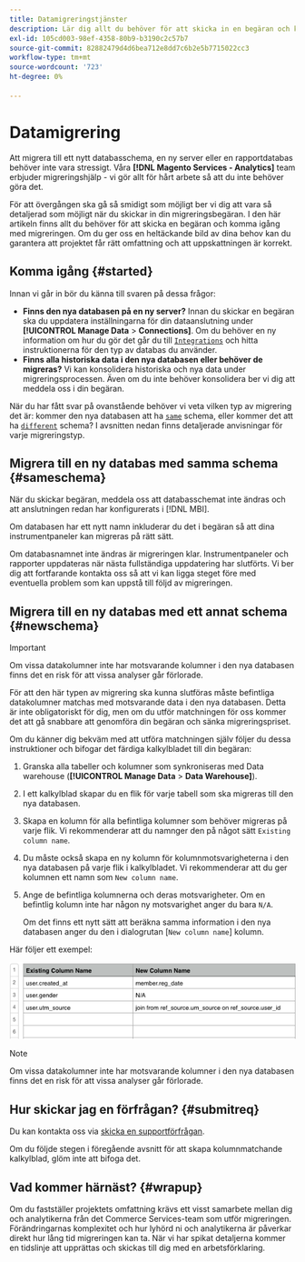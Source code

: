 ```yaml
---
title: Datamigreringstjänster
description: Lär dig allt du behöver för att skicka in en begäran och komma igång med migreringen.
exl-id: 105cd003-98ef-4358-80b9-b3190c2c57b7
source-git-commit: 82882479d4d6bea712e8dd7c6b2e5b7715022cc3
workflow-type: tm+mt
source-wordcount: '723'
ht-degree: 0%

---
```


# Datamigrering

Att migrera till ett nytt databasschema, en ny server eller en rapportdatabas behöver inte vara stressigt. Våra **[!DNL Magento Services - Analytics]** team erbjuder migreringshjälp - vi gör allt för hårt arbete så att du inte behöver göra det.

För att övergången ska gå så smidigt som möjligt ber vi dig att vara så detaljerad som möjligt när du skickar in din migreringsbegäran. I den här artikeln finns allt du behöver för att skicka en begäran och komma igång med migreringen. Om du ger oss en heltäckande bild av dina behov kan du garantera att projektet får rätt omfattning och att uppskattningen är korrekt.

## Komma igång {#started}

Innan vi går in bör du känna till svaren på dessa frågor:

* **Finns den nya databasen på en ny server?** Innan du skickar en begäran ska du uppdatera inställningarna för din dataanslutning under **[!UICONTROL Manage Data** > **Connections]**. Om du behöver en ny information om hur du gör det går du till [`Integrations`](../integrations/integrations.md) och hitta instruktionerna för den typ av databas du använder.
* **Finns alla historiska data i den nya databasen eller behöver de migreras?** Vi kan konsolidera historiska och nya data under migreringsprocessen. Även om du inte behöver konsolidera ber vi dig att meddela oss i din begäran.

När du har fått svar på ovanstående behöver vi veta vilken typ av migrering det är: kommer den nya databasen att ha [`same`](#sameschema) schema, eller kommer det att ha [`different`](#newschema) schema? I avsnitten nedan finns detaljerade anvisningar för varje migreringstyp.

## Migrera till en ny databas med samma schema {#sameschema}

När du skickar begäran, meddela oss att databasschemat inte ändras och att anslutningen redan har konfigurerats i [!DNL MBI].

Om databasen har ett nytt namn inkluderar du det i begäran så att dina instrumentpaneler kan migreras på rätt sätt.

Om databasnamnet inte ändras är migreringen klar. Instrumentpaneler och rapporter uppdateras när nästa fullständiga uppdatering har slutförts. Vi ber dig att fortfarande kontakta oss så att vi kan ligga steget före med eventuella problem som kan uppstå till följd av migreringen.

## Migrera till en ny databas med ett annat schema {#newschema}

>[!IMPORTANT]
>
>Om vissa datakolumner inte har motsvarande kolumner i den nya databasen finns det en risk för att vissa analyser går förlorade.

För att den här typen av migrering ska kunna slutföras måste befintliga datakolumner matchas med motsvarande data i den nya databasen. Detta är inte obligatoriskt för dig, men om du utför matchningen för oss kommer det att gå snabbare att genomföra din begäran och sänka migreringspriset.

Om du känner dig bekväm med att utföra matchningen själv följer du dessa instruktioner och bifogar det färdiga kalkylbladet till din begäran:

1. Granska alla tabeller och kolumner som synkroniseras med Data warehouse (**[!UICONTROL Manage Data** > **Data Warehouse]**).
1. I ett kalkylblad skapar du en flik för varje tabell som ska migreras till den nya databasen.
1. Skapa en kolumn för alla befintliga kolumner som behöver migreras på varje flik. Vi rekommenderar att du namnger den på något sätt `Existing column name`.
1. Du måste också skapa en ny kolumn för kolumnmotsvarigheterna i den nya databasen på varje flik i kalkylbladet. Vi rekommenderar att du ger kolumnen ett namn som `New column name`.
1. Ange de befintliga kolumnerna och deras motsvarigheter. Om en befintlig kolumn inte har någon ny motsvarighet anger du bara `N/A`.

   Om det finns ett nytt sätt att beräkna samma information i den nya databasen anger du den i dialogrutan [`New column name`] kolumn.

Här följer ett exempel:

![](../../../assets/Migration_Spreadsheet.png)

>[!NOTE]
>
>Om vissa datakolumner inte har motsvarande kolumner i den nya databasen finns det en risk för att vissa analyser går förlorade.

## Hur skickar jag en förfrågan? {#submitreq}

Du kan kontakta oss via [skicka en supportförfrågan](../../../guide-overview.md).

Om du följde stegen i föregående avsnitt för att skapa kolumnmatchande kalkylblad, glöm inte att bifoga det.

## Vad kommer härnäst? {#wrapup}

Om du fastställer projektets omfattning krävs ett visst samarbete mellan dig och analytikerna från det Commerce Services-team som utför migreringen. Förändringarnas komplexitet och hur lyhörd ni och analytikerna är påverkar direkt hur lång tid migreringen kan ta. När vi har spikat detaljerna kommer en tidslinje att upprättas och skickas till dig med en arbetsförklaring.
